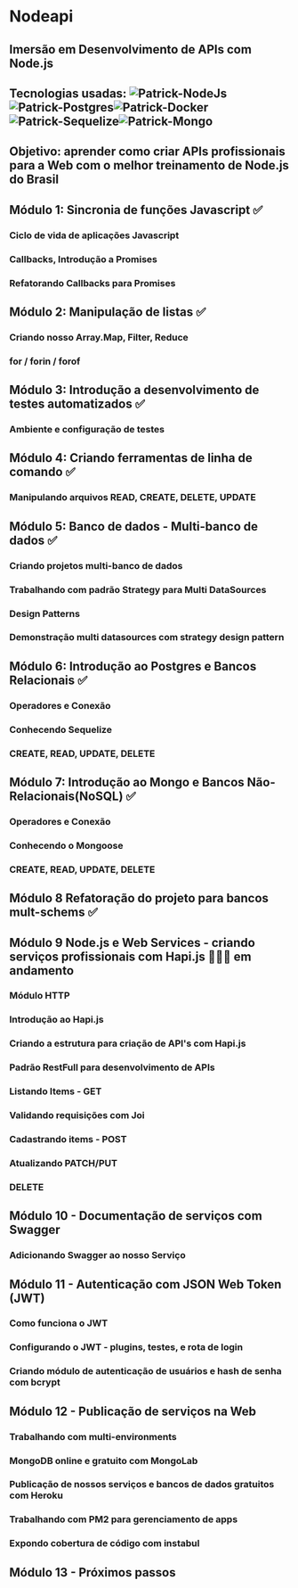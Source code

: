 # Nodeapi
## Imersão em Desenvolvimento de APIs com Node.js 
## Tecnologias usadas: <img  alt="Patrick-NodeJs" src="https://img.shields.io/badge/Node.js-339933?style=for-the-badge&logo=nodedotjs&logoColor=white" /><img  alt="Patrick-Postgres" src="https://img.shields.io/badge/PostgreSQL-316192?style=for-the-badge&logo=postgresql&logoColor=white" /><img  alt="Patrick-Docker" src="https://img.shields.io/badge/Docker-2CA5E0?style=for-the-badge&logo=docker&logoColor=white" /><img  alt="Patrick-Sequelize" src="https://img.shields.io/badge/Sequelize-52B0E7?style=for-the-badge&logo=Sequelize&logoColor=white" /><img alt="Patrick-Mongo" src="https://img.shields.io/badge/MongoDB-4EA94B?style=for-the-badge&logo=mongodb&logoColor=white" />

## Objetivo: aprender como criar APIs profissionais para a Web com o melhor treinamento de Node.js do Brasil

## Módulo 1: Sincronia de funções Javascript ✅
### Ciclo de vida de aplicações Javascript
### Callbacks, Introdução a Promises
### Refatorando Callbacks para Promises

## Módulo 2: Manipulação de listas ✅
### Criando nosso Array.Map, Filter, Reduce
### for / forin / forof

## Módulo 3: Introdução a desenvolvimento de testes automatizados ✅
### Ambiente e configuração de testes

## Módulo 4: Criando ferramentas de linha de comando ✅
### Manipulando arquivos READ, CREATE, DELETE, UPDATE

## Módulo 5: Banco de dados - Multi-banco de dados ✅
### Criando projetos multi-banco de dados
### Trabalhando com padrão Strategy para Multi DataSources
### Design Patterns
### Demonstração multi datasources com strategy design pattern

## Módulo 6: Introdução ao Postgres e Bancos Relacionais ✅
### Operadores e Conexão
### Conhecendo Sequelize
### CREATE, READ, UPDATE, DELETE

## Módulo 7: Introdução ao Mongo e Bancos Não-Relacionais(NoSQL) ✅
### Operadores e Conexão
### Conhecendo o Mongoose
### CREATE, READ, UPDATE, DELETE

## Módulo 8 Refatoração do projeto para bancos mult-schems ✅

## Módulo 9 Node.js e Web Services - criando serviços profissionais com Hapi.js 👷‍♂️🚧 em andamento
### Módulo HTTP
### Introdução ao Hapi.js
### Criando a estrutura para criação de API's com Hapi.js
### Padrão RestFull para desenvolvimento de APIs
### Listando Items - GET
### Validando requisições com Joi
### Cadastrando items - POST
### Atualizando PATCH/PUT
### DELETE

## Módulo 10 - Documentação de serviços com Swagger
### Adicionando Swagger ao nosso Serviço

## Módulo 11 - Autenticação com JSON Web Token (JWT)
### Como funciona o JWT
### Configurando o JWT - plugins, testes, e rota de login
### Criando módulo de autenticação de usuários e hash de senha com bcrypt

## Módulo 12 - Publicação de serviços na Web
### Trabalhando com multi-environments
### MongoDB online e gratuito com MongoLab
### Publicação de nossos serviços e bancos de dados gratuitos com Heroku
### Trabalhando com PM2 para gerenciamento de apps
### Expondo cobertura de código com instabul

## Módulo 13 - Próximos passos
